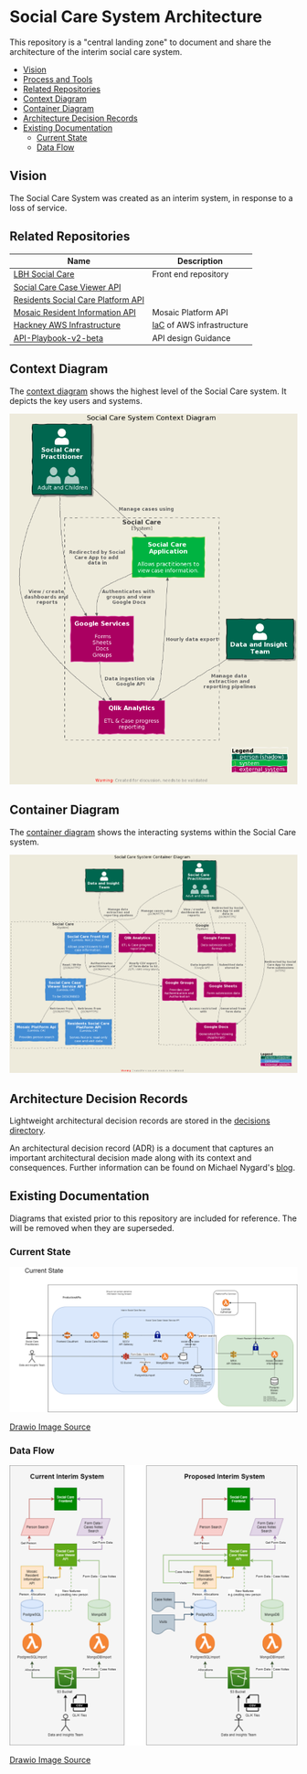 # Social Care System Architecture

This repository is a "central landing zone" to document and share the architecture of the interim social care system.

<!-- TOC -->
- [Vision](#vision)
- [Process and Tools](process.md)
- [Related Repositories](#related-repositories)
- [Context Diagram](#context-diagram)
- [Container Diagram](#container-diagram)
- [Architecture Decision Records](#architecture-decision-records)
- [Existing Documentation](#existing-documentation)
  - [Current State](#current-state)
  - [Data Flow](#data-flow)
<!-- /TOC -->

## Vision

The Social Care System was created as an interim system, in response to a loss of service.

## Related Repositories

| Name                                                                                                     | Description                                                                       |
|----------------------------------------------------------------------------------------------------------|-----------------------------------------------------------------------------------|
| [LBH Social Care](https://github.com/LBHackney-IT/lbh-social-care)                                       | Front end repository                                                              |
| [Social Care Case Viewer API](https://github.com/LBHackney-IT/social-care-case-viewer-api)               |                                                                                   |
| [Residents Social Care Platform API](https://github.com/LBHackney-IT/residents-social-care-platform-api) |                                                                                   |
| [Mosaic Resident Information API](https://github.com/LBHackney-IT/mosaic-resident-information-api)       | Mosaic Platform API                                                   |
| [Hackney AWS Infrastructure](https://github.com/LBHackney-IT/infrastructure)                             | [IaC](https://en.wikipedia.org/wiki/Infrastructure_as_code) of AWS infrastructure |
| [API-Playbook-v2-beta](https://github.com/LBHackney-IT/API-Playbook-v2-beta)                             | API design Guidance                                                               |

## Context Diagram

The [context diagram](https://c4model.com/#SystemContextDiagram) shows the highest level of the Social Care system. It depicts the key users and systems.

![System Context Diagram](images/system-context.png)

## Container Diagram

The [container diagram](https://c4model.com/#ContainerDiagram) shows the interacting systems within the Social Care system.

![System container Diagram](images/system-container.png)

## Architecture Decision Records

Lightweight architectural decision records are stored in the [decisions directory](decisions/README.md).

An architectural decision record (ADR) is a document that captures an important architectural decision made along with its context and consequences. Further information can be found on Michael Nygard's [blog](https://cognitect.com/blog/2011/11/15/documenting-architecture-decisions).

## Existing Documentation

Diagrams that existed prior to this repository are included for reference. The will be removed when they are superseded.

### Current State

![Current State](images/2021-03-25-architecture.png)

[Drawio Image Source](images/2021-03-25-architecture.drawio)

### Data Flow

![Data Flow](images/data-flows.png)

[Drawio Image Source](images/data-flows.drawio)
